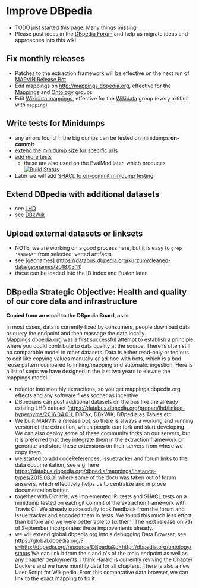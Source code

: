 # Improve DBpedia 

* TODO just started this page. Many things missing.  
* Please post ideas in the [DBpedia Forum](https://forum.dbpedia.org) and help us migrate ideas and approaches into this wiki. 

## Fix monthly releases
* Patches to the extraction framework will be effective on the next run of [MARVIN Release Bot](http://dev.dbpedia.org/MARVIN_Release_Bot)
* Edit mappings on http://mappings.dbpedia.org, effective for the [Mappings](https://databus.dbpedia.org/dbpedia/mappings) and [Ontology](https://databus.dbpedia.org/dbpedia/ontology) groups
* Edit [Wikidata mappings](https://github.com/dbpedia/extraction-framework/blob/master/core/src/main/resources/wikidatar2r.json), effective for the [Wikidata](https://databus.dbpedia.org/dbpedia/wikidata) group (every artifact with `mapping`)

## Write tests for Minidumps
* any errors found in the big dumps can be tested on minidumps **on-commit**
* [extend the minidump size for specific urls](https://github.com/dbpedia/extraction-framework/tree/master/dump/src/test/bash) 
* [add more tests](https://github.com/dbpedia/extraction-framework/blob/master/dump/src/test/resources/dbpedia-specific-ci-tests.ttl) 
  * these are also used on the EvalMod later, which produces [![Build Status](http://akswnc7.informatik.uni-leipzig.de/eval/repo//dbpedia/mappings/mappingbased-objects/2019.08.30/c6da97f40f67a6fce0f6a254ea122bb9a1d918725e088c1fadc7b0dbae0106c5.svg)](http://akswnc7.informatik.uni-leipzig.de/eval/repo//dbpedia/mappings/mappingbased-objects/2019.08.30/c6da97f40f67a6fce0f6a254ea122bb9a1d918725e088c1fadc7b0dbae0106c5.html) 
* Later we will add [SHACL to on-commit minidump testing](https://github.com/dbpedia/extraction-framework/blob/master/dump/src/test/resources/custom-shacl-tests.ttl). 

## Extend DBpedia with additional datasets
* see [LHD](https://databus.dbpedia.org/propan/lhd/linked-hypernyms/2016.04.01)
* see [DBkWik](https://databus.dbpedia.org/sven-h/dbkwik/dbkwik/2019.09.02)

## Upload external datasets or linksets
* NOTE: we are working on a good process here, but it is easy to `grep 'sameAs'` from selected, vetted artifacts
* see [geonames] (https://databus.dbpedia.org/kurzum/cleaned-data/geonames/2018.03.11)
* these can be loaded into the ID index and Fusion later. 

## DBpedia Strategic Objective: Health and quality of our core data and infrastructure
**Copied from an email to the DBpedia Board, as is**

In most cases, data is currently fixed by consumers, people download data or query the endpoint and then massage the data locally. Mappings.dbpedia.org was a first successful attempt to establish a principle where you could contribute to data quality at the source. There is often still no comparable model in other datasets. Data is either read-only or tedious to edit like copying values manually or ad-hoc with bots, which is a bad reuse pattern compared to linking/mapping and automatic ingestion. Here is a list of steps we have designed in the last two years to elevate the mappings model:

* refactor into monthly extractions, so you get mappings.dbpedia.org effects and any software fixes sooner as incentive
* DBpedians can post additional datasets on the bus like the already existing LHD dataset (https://databus.dbpedia.org/propan/lhd/linked-hypernyms/2016.04.01), DBTax, DBkWIK, DBpedia as Tables etc.
* We built MARVIN a release bot, so there is always a working and running version of the extraction, which people can fork and start developing. We can also deploy some of these community forks on our servers, but it is preferred that they integrate them in the extraction framework or generate and store these extensions on their servers from where we copy them.
* we started to add codeReferences, issuetracker and forum links to the data documentation, see e.g. here https://databus.dbpedia.org/dbpedia/mappings/instance-types/2019.08.01 where some of the docu was taken out of forum answers, which effectively helps us to centralize and improve documentation better.
* together with Dimitris, we implemented IRI tests and SHACL tests on a minidump tested on each git commit of the extraction framework with Travis CI. We already successfully took feedback from the forum and issue tracker and encoded them in tests. We found this much less effort than before and we were better able to fix them. The next release on 7th of September incorporates these improvements already.
* we will extend global.dbpedia.org into a debugging Data Browser, see https://global.dbpedia.org/?s=http://dbpedia.org/resource/DBpedia&p=http://dbpedia.org/ontology/status We can link it from the s and p's of the main endpoint as well as any chapter deployments. I think Harald is currently reviving the Chapter Dockers and we have monthly data for all chapters. There is also a new User Script for Wikipedia. From this comparative data browser, we can link to the exact mapping to fix it.

